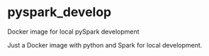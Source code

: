 # pyspark_develop
Docker image for local pySpark development

Just a Docker image with python and Spark for local development.
